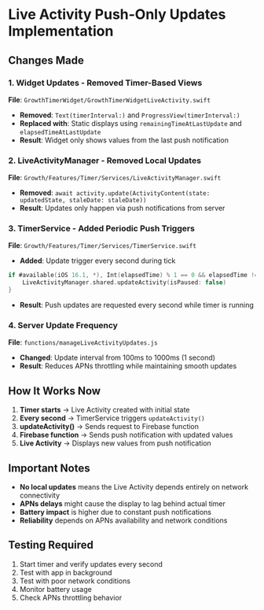 # Live Activity Push-Only Updates Implementation

## Changes Made

### 1. Widget Updates - Removed Timer-Based Views
**File**: `GrowthTimerWidget/GrowthTimerWidgetLiveActivity.swift`

- **Removed**: `Text(timerInterval:)` and `ProgressView(timerInterval:)` 
- **Replaced with**: Static displays using `remainingTimeAtLastUpdate` and `elapsedTimeAtLastUpdate`
- **Result**: Widget only shows values from the last push notification

### 2. LiveActivityManager - Removed Local Updates
**File**: `Growth/Features/Timer/Services/LiveActivityManager.swift`

- **Removed**: `await activity.update(ActivityContent(state: updatedState, staleDate: staleDate))`
- **Result**: Updates only happen via push notifications from server

### 3. TimerService - Added Periodic Push Triggers
**File**: `Growth/Features/Timer/Services/TimerService.swift`

- **Added**: Update trigger every second during tick
```swift
if #available(iOS 16.1, *), Int(elapsedTime) % 1 == 0 && elapsedTime != previousElapsed {
    LiveActivityManager.shared.updateActivity(isPaused: false)
}
```
- **Result**: Push updates are requested every second while timer is running

### 4. Server Update Frequency
**File**: `functions/manageLiveActivityUpdates.js`

- **Changed**: Update interval from 100ms to 1000ms (1 second)
- **Result**: Reduces APNs throttling while maintaining smooth updates

## How It Works Now

1. **Timer starts** → Live Activity created with initial state
2. **Every second** → TimerService triggers `updateActivity()`
3. **updateActivity()** → Sends request to Firebase function
4. **Firebase function** → Sends push notification with updated values
5. **Live Activity** → Displays new values from push notification

## Important Notes

- **No local updates** means the Live Activity depends entirely on network connectivity
- **APNs delays** might cause the display to lag behind actual timer
- **Battery impact** is higher due to constant push notifications
- **Reliability** depends on APNs availability and network conditions

## Testing Required

1. Start timer and verify updates every second
2. Test with app in background
3. Test with poor network conditions
4. Monitor battery usage
5. Check APNs throttling behavior